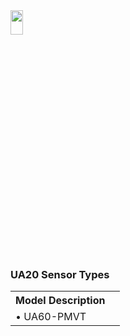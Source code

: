 
<img src="https://github.com/user-attachments/assets/771264bf-60dc-46db-bd62-2f0d790b0e11" width="20%" height="10%">
<body>

<h3>UA20 Sensor Types</h3>
<table>
    <tr>
        <th>Model Description</th>
        <th> </th>
    </tr>
    <tr>
        <td>
        • UA60-PMVT <br>
        </td>
        <td></td>
    </tr>
</table>